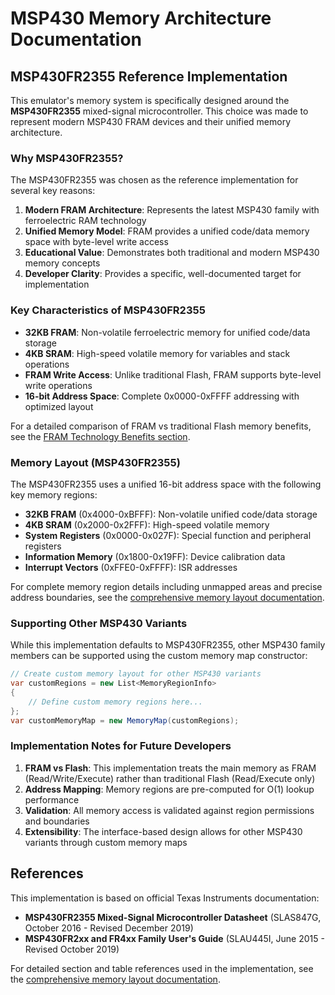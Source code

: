 # MSP430 Memory Architecture Documentation

## MSP430FR2355 Reference Implementation

This emulator's memory system is specifically designed around the **MSP430FR2355** mixed-signal microcontroller.
This choice was made to represent modern MSP430 FRAM devices and their unified memory architecture.

### Why MSP430FR2355?

The MSP430FR2355 was chosen as the reference implementation for several key reasons:

1. **Modern FRAM Architecture**: Represents the latest MSP430 family with ferroelectric RAM technology
2. **Unified Memory Model**: FRAM provides a unified code/data memory space with byte-level write access
3. **Educational Value**: Demonstrates both traditional and modern MSP430 memory concepts
4. **Developer Clarity**: Provides a specific, well-documented target for implementation

### Key Characteristics of MSP430FR2355

- **32KB FRAM**: Non-volatile ferroelectric memory for unified code/data storage
- **4KB SRAM**: High-speed volatile memory for variables and stack operations
- **FRAM Write Access**: Unlike traditional Flash, FRAM supports byte-level write operations
- **16-bit Address Space**: Complete 0x0000-0xFFFF addressing with optimized layout

For a detailed comparison of FRAM vs traditional Flash memory benefits, see the
[FRAM Technology Benefits section](diagrams/architecture/memory_layout.md#fram-technology-benefits).

### Memory Layout (MSP430FR2355)

The MSP430FR2355 uses a unified 16-bit address space with the following key memory regions:

- **32KB FRAM** (0x4000-0xBFFF): Non-volatile unified code/data storage
- **4KB SRAM** (0x2000-0x2FFF): High-speed volatile memory  
- **System Registers** (0x0000-0x027F): Special function and peripheral registers
- **Information Memory** (0x1800-0x19FF): Device calibration data
- **Interrupt Vectors** (0xFFE0-0xFFFF): ISR addresses

For complete memory region details including unmapped areas and precise address boundaries,
see the [comprehensive memory layout documentation](diagrams/architecture/memory_layout.md).

### Supporting Other MSP430 Variants

While this implementation defaults to MSP430FR2355, other MSP430 family members can be supported using the
custom memory map constructor:

```csharp
// Create custom memory layout for other MSP430 variants
var customRegions = new List<MemoryRegionInfo>
{
    // Define custom memory regions here...
};
var customMemoryMap = new MemoryMap(customRegions);
```

### Implementation Notes for Future Developers

1. **FRAM vs Flash**: This implementation treats the main memory as FRAM (Read/Write/Execute) rather than
   traditional Flash (Read/Execute only)
2. **Address Mapping**: Memory regions are pre-computed for O(1) lookup performance
3. **Validation**: All memory access is validated against region permissions and boundaries
4. **Extensibility**: The interface-based design allows for other MSP430 variants through custom memory maps

## References

This implementation is based on official Texas Instruments documentation:

- **MSP430FR2355 Mixed-Signal Microcontroller Datasheet** (SLAS847G, October 2016 - Revised December 2019)
- **MSP430FR2xx and FR4xx Family User's Guide** (SLAU445I, June 2015 - Revised October 2019)

For detailed section and table references used in the implementation, see the
[comprehensive memory layout documentation](diagrams/architecture/memory_layout.md#references).
